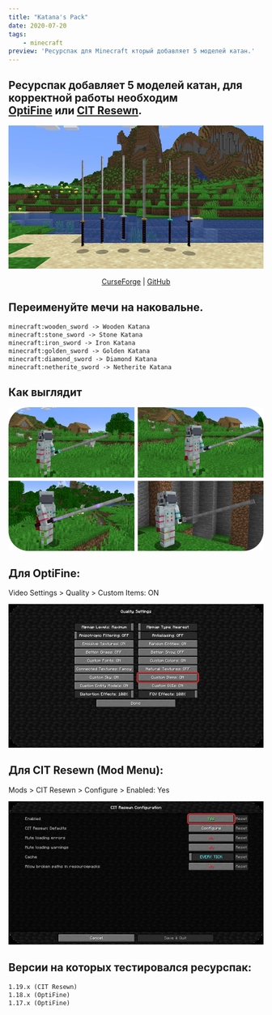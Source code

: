 ```yaml
---
title: "Katana's Pack"
date: 2020-07-20
tags:
    - minecraft
preview: 'Ресурспак для Minecraft кторый добавляет 5 моделей катан.'
---
```


## Ресурспак добавляет 5 моделей катан, для корректной работы необходим<br> [OptiFine](https://optifine.net/downloads) или [CIT Resewn](https://www.curseforge.com/minecraft/mc-mods/cit-resewn/files).

![5 моделей катан](images/1.jpg)
<div align="center">
    <a href="https://www.curseforge.com/minecraft/texture-packs/katanas-pack">CurseForge</a>
    <span> | </span>
    <a href="https://github.com/SolinCode/Katanas-Pack">GitHub</a>
</div>

## Переименуйте мечи на наковальне.
```
minecraft:wooden_sword -> Wooden Katana
minecraft:stone_sword -> Stone Katana
minecraft:iron_sword -> Iron Katana
minecraft:golden_sword -> Golden Katana
minecraft:diamond_sword -> Diamond Katana
minecraft:netherite_sword -> Netherite Katana
```

## Как выглядит
![Как выглядят катаны в игре](images/2.webp)

## Для OptiFine:
Video Settings > Quality > Custom Items: ON

![optifine-settings](images/3.jpg)


## Для CIT Resewn (Mod Menu):
Mods > CIT Resewn > Configure > Enabled: Yes

![cit-resewn-settings](images/4.jpg)


## Версии на которых тестировался ресурспак:
```
1.19.x (CIT Resewn)
1.18.x (OptiFine)
1.17.x (OptiFine)
```
